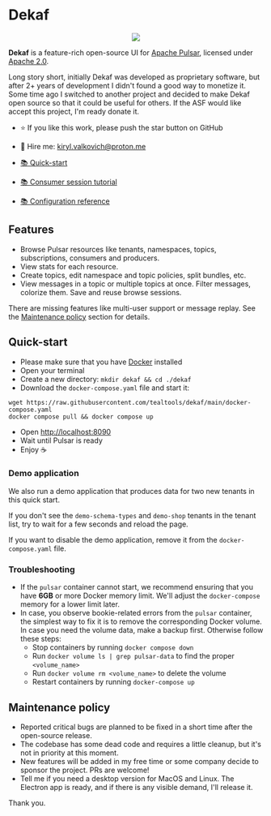 # Dekaf

<p align="center">
  <img src="./dekaf.png" />
</p>

**Dekaf** is a feature-rich open-source UI for [Apache Pulsar](https://pulsar.apache.org/), licensed under [Apache 2.0](./LICENSE.md).

Long story short, initially Dekaf was developed as proprietary software, but after 2+ years of development I didn't found a good way to monetize it.
Some time ago I switched to another project and decided to make Dekaf open source so that it could be useful for others.
If the ASF would like accept this project, I'm ready donate it.

- ⭐ If you like this work, please push the star button on GitHub
- 🤝 Hire me: [kiryl.valkovich@proton.me](mailto:kiryl.valkovich@proton.me)

- [📚 Quick-start](#Quick-Start)
- [📚 Consumer session tutorial](./docs/consume/consumer-session-tutorial.md)
- [📚 Configuration reference](./docs/configuration-reference.md)

## Features

- Browse Pulsar resources like tenants, namespaces, topics, subscriptions, consumers and producers.
- View stats for each resource.
- Create topics, edit namespace and topic policies, split bundles, etc.
- View messages in a topic or multiple topics at once. Filter messages, colorize them. Save and reuse browse sessions.

There are missing features like multi-user support or message replay. See the [Maintenance policy](#Maintenance-policy) section for details.

## Quick-start

- Please make sure that you have [Docker](https://docs.docker.com/get-docker/) installed
- Open your terminal
- Create a new directory: `mkdir dekaf && cd ./dekaf`
- Download the `docker-compose.yaml` file and start it:

```
wget https://raw.githubusercontent.com/tealtools/dekaf/main/docker-compose.yaml
docker compose pull && docker compose up
```

- Open <http://localhost:8090>
- Wait until Pulsar is ready
- Enjoy ☕️

### Demo application

 We also run a demo application that produces data for two new tenants in this quick start.

If you don't see the `demo-schema-types` and `demo-shop` tenants in the tenant list, try to wait for a few seconds and reload the page.

If you want to disable the demo application, remove it from the `docker-compose.yaml` file.

### Troubleshooting

- If the `pulsar` container cannot start, we recommend ensuring that you have **6GB** or more Docker memory limit. We'll adjust the `docker-compose` memory for a lower limit later.
- In case, you observe bookie-related errors from the `pulsar` container, the simplest way to fix it is to remove the corresponding Docker volume. In case you need the volume data, make a backup first. Otherwise follow these steps:
   - Stop containers by running `docker compose down`
   - Run `docker volume ls | grep pulsar-data` to find the proper `<volume_name>`
   - Run `docker volume rm <volume_name>` to delete the volume
   - Restart containers by running `docker-compose up`

## Maintenance policy

- Reported critical bugs are planned to be fixed in a short time after the open-source release.
- The codebase has some dead code and requires a little cleanup, but it's not in priority at this moment.
- New features will be added in my free time or some company decide to sponsor the project. PRs are welcome!
- Tell me if you need a desktop version for MacOS and Linux. The Electron app is ready, and if there is any visible demand, I'll release it.

Thank you.

